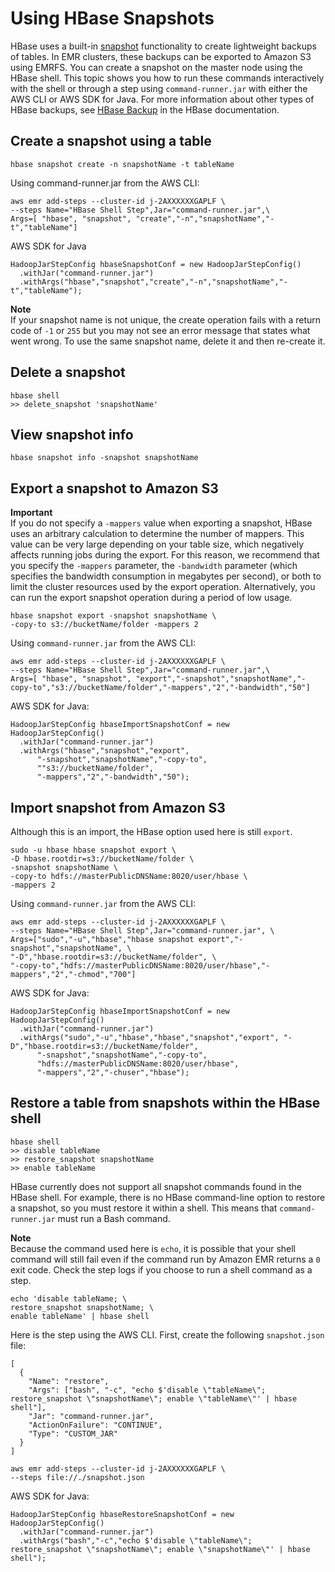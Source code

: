 # Using HBase Snapshots<a name="emr-hbase-snapshot"></a>

HBase uses a built\-in [snapshot](https://hbase.apache.org/book.html#ops.snapshots) functionality to create lightweight backups of tables\. In EMR clusters, these backups can be exported to Amazon S3 using EMRFS\. You can create a snapshot on the master node using the HBase shell\. This topic shows you how to run these commands interactively with the shell or through a step using `command-runner.jar` with either the AWS CLI or AWS SDK for Java\. For more information about other types of HBase backups, see [HBase Backup](https://hbase.apache.org/book.html#ops.backup) in the HBase documentation\.

## Create a snapshot using a table<a name="w3ab1c22c31b4"></a>

```
hbase snapshot create -n snapshotName -t tableName
```

Using command\-runner\.jar from the AWS CLI:

```
aws emr add-steps --cluster-id j-2AXXXXXXGAPLF \
--steps Name="HBase Shell Step",Jar="command-runner.jar",\
Args=[ "hbase", "snapshot", "create","-n","snapshotName","-t","tableName"]
```

AWS SDK for Java

```
HadoopJarStepConfig hbaseSnapshotConf = new HadoopJarStepConfig()
  .withJar("command-runner.jar")
  .withArgs("hbase","snapshot","create","-n","snapshotName","-t","tableName");
```

**Note**  
If your snapshot name is not unique, the create operation fails with a return code of `-1` or `255` but you may not see an error message that states what went wrong\. To use the same snapshot name, delete it and then re\-create it\.

## Delete a snapshot<a name="w3ab1c22c31b6"></a>

```
hbase shell
>> delete_snapshot 'snapshotName'
```

## View snapshot info<a name="w3ab1c22c31b8"></a>

```
hbase snapshot info -snapshot snapshotName
```

## Export a snapshot to Amazon S3<a name="w3ab1c22c31c10"></a>

**Important**  
If you do not specify a `-mappers` value when exporting a snapshot, HBase uses an arbitrary calculation to determine the number of mappers\. This value can be very large depending on your table size, which negatively affects running jobs during the export\. For this reason, we recommend that you specify the `-mappers` parameter, the `-bandwidth` parameter \(which specifies the bandwidth consumption in megabytes per second\), or both to limit the cluster resources used by the export operation\. Alternatively, you can run the export snapshot operation during a period of low usage\.

```
hbase snapshot export -snapshot snapshotName \
-copy-to s3://bucketName/folder -mappers 2
```

Using `command-runner.jar` from the AWS CLI:

```
aws emr add-steps --cluster-id j-2AXXXXXXGAPLF \
--steps Name="HBase Shell Step",Jar="command-runner.jar",\
Args=[ "hbase", "snapshot", "export","-snapshot","snapshotName","-copy-to","s3://bucketName/folder","-mappers","2","-bandwidth","50"]
```

AWS SDK for Java:

```
HadoopJarStepConfig hbaseImportSnapshotConf = new HadoopJarStepConfig()
  .withJar("command-runner.jar")
  .withArgs("hbase","snapshot","export",
      "-snapshot","snapshotName","-copy-to",
      ""s3://bucketName/folder",
      "-mappers","2","-bandwidth","50");
```

## Import snapshot from Amazon S3<a name="w3ab1c22c31c12"></a>

Although this is an import, the HBase option used here is still `export`\.

```
sudo -u hbase hbase snapshot export \
-D hbase.rootdir=s3://bucketName/folder \
-snapshot snapshotName \
-copy-to hdfs://masterPublicDNSName:8020/user/hbase \
-mappers 2
```

Using `command-runner.jar` from the AWS CLI:

```
aws emr add-steps --cluster-id j-2AXXXXXXGAPLF \
--steps Name="HBase Shell Step",Jar="command-runner.jar", \
Args=["sudo","-u","hbase","hbase snapshot export","-snapshot","snapshotName", \
"-D","hbase.rootdir=s3://bucketName/folder", \
"-copy-to","hdfs://masterPublicDNSName:8020/user/hbase","-mappers","2","-chmod","700"]
```

AWS SDK for Java:

```
HadoopJarStepConfig hbaseImportSnapshotConf = new HadoopJarStepConfig()
  .withJar("command-runner.jar")
  .withArgs("sudo","-u","hbase","hbase","snapshot","export", "-D","hbase.rootdir=s3://bucketName/folder",
      "-snapshot","snapshotName","-copy-to",
      "hdfs://masterPublicDNSName:8020/user/hbase",
      "-mappers","2","-chuser","hbase");
```

## Restore a table from snapshots within the HBase shell<a name="w3ab1c22c31c14"></a>

```
hbase shell
>> disable tableName
>> restore_snapshot snapshotName
>> enable tableName
```

HBase currently does not support all snapshot commands found in the HBase shell\. For example, there is no HBase command\-line option to restore a snapshot, so you must restore it within a shell\. This means that `command-runner.jar` must run a Bash command\. 

**Note**  
Because the command used here is `echo`, it is possible that your shell command will still fail even if the command run by Amazon EMR returns a `0` exit code\. Check the step logs if you choose to run a shell command as a step\.

```
echo 'disable tableName; \
restore_snapshot snapshotName; \
enable tableName' | hbase shell
```

Here is the step using the AWS CLI\. First, create the following `snapshot.json` file:

```
[
  {
    "Name": "restore",
    "Args": ["bash", "-c", "echo $'disable \"tableName\"; restore_snapshot \"snapshotName\"; enable \"tableName\"' | hbase shell"],
    "Jar": "command-runner.jar",
    "ActionOnFailure": "CONTINUE",
    "Type": "CUSTOM_JAR"
  }
]
```

```
aws emr add-steps --cluster-id j-2AXXXXXXGAPLF \
--steps file://./snapshot.json
```

AWS SDK for Java:

```
HadoopJarStepConfig hbaseRestoreSnapshotConf = new HadoopJarStepConfig()
  .withJar("command-runner.jar")
  .withArgs("bash","-c","echo $'disable \"tableName\"; restore_snapshot \"snapshotName\"; enable \"snapshotName\"' | hbase shell");
```